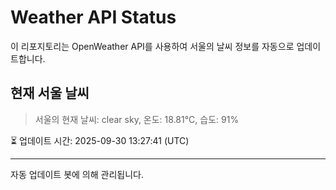 
# Weather API Status

이 리포지토리는 OpenWeather API를 사용하여 서울의 날씨 정보를 자동으로 업데이트합니다.

## 현재 서울 날씨
> 서울의 현재 날씨: clear sky, 온도: 18.81°C, 습도: 91%

⏳ 업데이트 시간: 2025-09-30 13:27:41 (UTC)

---
자동 업데이트 봇에 의해 관리됩니다.
